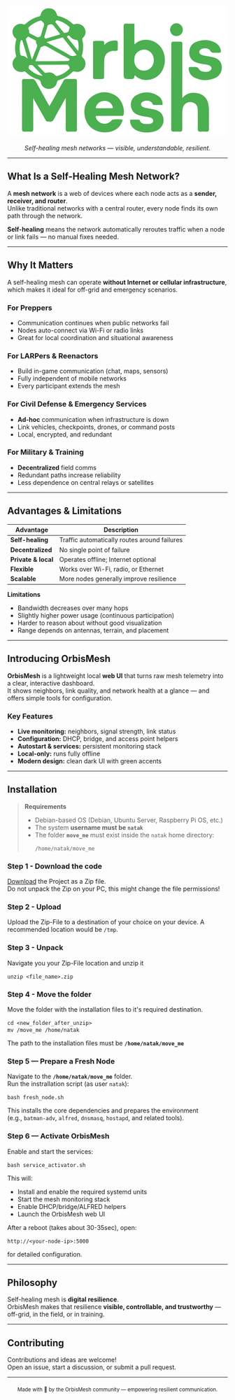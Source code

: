 <p align="center">
  <img src="move_me/home/natak/mesh_monitor/static/OrbisMesh_Logo_green.svg" alt="OrbisMesh Logo" width="500" />
</p>

<p align="center"><em>Self-healing mesh networks — visible, understandable, resilient.</em></p>



---

## What Is a Self-Healing Mesh Network?

A **mesh network** is a web of devices where each node acts as a **sender, receiver, and router**.  
Unlike traditional networks with a central router, every node finds its own path through the network.

**Self-healing** means the network automatically reroutes traffic when a node or link fails — no manual fixes needed.

---

## Why It Matters

A self-healing mesh can operate **without Internet or cellular infrastructure**, which makes it ideal for off-grid and emergency scenarios.

### For Preppers
- Communication continues when public networks fail  
- Nodes auto-connect via Wi-Fi or radio links  
- Great for local coordination and situational awareness

### For LARPers & Reenactors
- Build in-game communication (chat, maps, sensors)  
- Fully independent of mobile networks  
- Every participant extends the mesh

### For Civil Defense & Emergency Services
- **Ad-hoc** communication when infrastructure is down  
- Link vehicles, checkpoints, drones, or command posts  
- Local, encrypted, and redundant

### For Military & Training
- **Decentralized** field comms  
- Redundant paths increase reliability  
- Less dependence on central relays or satellites

---

## Advantages & Limitations

| Advantage | Description |
| --- | --- |
| **Self-healing** | Traffic automatically routes around failures |
| **Decentralized** | No single point of failure |
| **Private & local** | Operates offline; Internet optional |
| **Flexible** | Works over Wi-Fi, radio, or Ethernet |
| **Scalable** | More nodes generally improve resilience |

**Limitations**
- Bandwidth decreases over many hops  
- Slightly higher power usage (continuous participation)  
- Harder to reason about without good visualization  
- Range depends on antennas, terrain, and placement

---

## Introducing OrbisMesh

**OrbisMesh** is a lightweight local **web UI** that turns raw mesh telemetry into a clear, interactive dashboard.  
It shows neighbors, link quality, and network health at a glance — and offers simple tools for configuration.

### Key Features
- **Live monitoring:** neighbors, signal strength, link status  
- **Configuration:** DHCP, bridge, and access point helpers  
- **Autostart & services:** persistent monitoring stack  
- **Local-only:** runs fully offline  
- **Modern design:** clean dark UI with green accents

---

## Installation

> **Requirements**
> - Debian-based OS (Debian, Ubuntu Server, Raspberry Pi OS, etc.)
> - The system **username must be `natak`**
> - The folder **`move_me`** must exist inside the `natak` home directory:
>   ```
>   /home/natak/move_me
>   ```

### Step 1 - Download the code
[Download](https://github.com/audiocustoms/NATAK_Mesh-Experimental/archive/refs/heads/main.zip) the Project as a Zip file. </br>
Do not unpack the Zip on your PC, this might change the file permissions!

### Step 2 - Upload
Upload the Zip-File to a destination of your choice on your device. A recommended location would be `/tmp`.

### Step 3 - Unpack
Navigate you your Zip-File location and unzip it
```
unzip <file_name>.zip
```
### Step 4 - Move the folder
Move the folder with the installation files to it's required destination.
```
cd <new_folder_after_unzip>
mv /move_me /home/natak
```
The path to the installation files must be **`/home/natak/move_me`**

### Step 5 — Prepare a Fresh Node
Navigate to the **`/home/natak/move_me`** folder.</br>
Run the instrallation script (as user `natak`):

```
bash fresh_node.sh
```

This installs the core dependencies and prepares the environment  
(e.g., `batman-adv`, `alfred`, `dnsmasq`, `hostapd`, and related tools).

### Step 6 — Activate OrbisMesh
Enable and start the services:

```
bash service_activator.sh
```

This will:
- Install and enable the required systemd units  
- Start the mesh monitoring stack  
- Enable DHCP/bridge/ALFRED helpers  
- Launch the OrbisMesh web UI

After a reboot (takes about 30-35sec), open:

```
http://<your-node-ip>:5000
```
for detailed configuration.

---

## Philosophy

Self-healing mesh is **digital resilience**.  
OrbisMesh makes that resilience **visible, controllable, and trustworthy** — off-grid, in the field, or in training.

---

## Contributing

Contributions and ideas are welcome!  
Open an issue, start a discussion, or submit a pull request.

---


<p align="center">
  <sub>Made with 💚 by the OrbisMesh community — empowering resilient communication.</sub>
</p>
